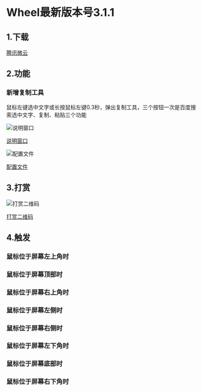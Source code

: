 Wheel最新版本号3.1.1
====

## 1.下载

[腾讯微云](https://share.weiyun.com/RM8wteYl)

## 2.功能

### 新增复制工具
鼠标左键选中文字或长按鼠标左键0.3秒，弹出复制工具，三个按钮一次是百度搜索选中文字、复制、粘贴三个功能

![说明窗口](https://z3.ax1x.com/2021/05/11/gdFHUI.png)

[说明窗口](https://z3.ax1x.com/2021/05/11/gdFHUI.png)

![配置文件](https://z3.ax1x.com/2021/05/11/gdFX28.png)

[配置文件](https://z3.ax1x.com/2021/05/11/gdFX28.png)

## 3.打赏

![打赏二维码](https://s1.ax1x.com/2020/10/11/0cXcRO.png)

[打赏二维码](https://s1.ax1x.com/2020/10/11/0cXcRO.png)

## 4.触发

### 鼠标位于屏幕左上角时


### 鼠标位于屏幕顶部时


### 鼠标位于屏幕右上角时


### 鼠标位于屏幕左侧时


### 鼠标位于屏幕右侧时


### 鼠标位于屏幕左下角时


### 鼠标位于屏幕底部时


### 鼠标位于屏幕右下角时



